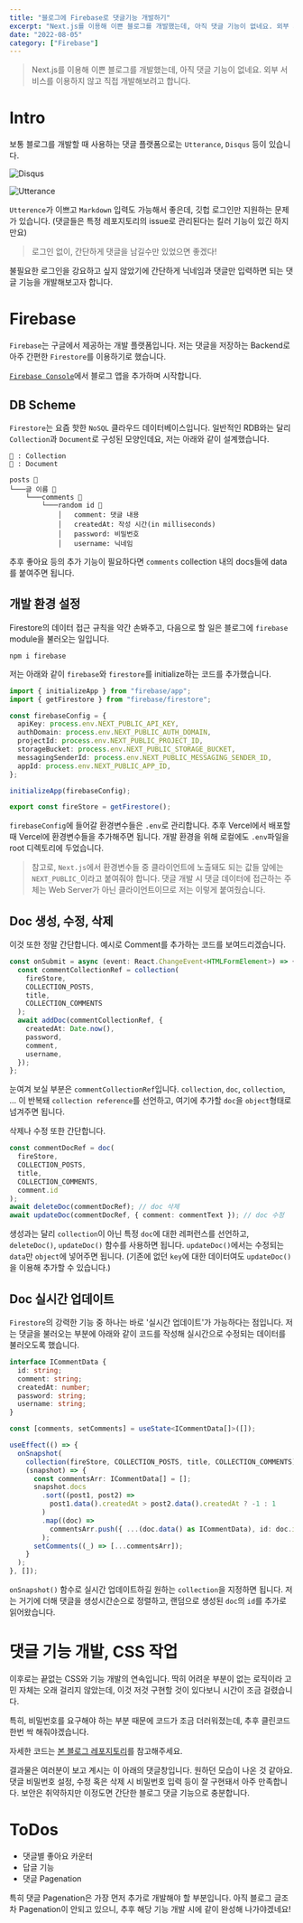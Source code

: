 ```yaml
---
title: "블로그에 Firebase로 댓글기능 개발하기"
excerpt: "Next.js를 이용해 이쁜 블로그를 개발했는데, 아직 댓글 기능이 없네요. 외부 서비스를 이용하지 않고 직접 개발해보려고 합니다."
date: "2022-08-05"
category: ["Firebase"]
---
```


> Next.js를 이용해 이쁜 블로그를 개발했는데, 아직 댓글 기능이 없네요. 외부 서비스를 이용하지 않고 직접 개발해보려고 합니다.

# Intro

보통 블로그를 개발할 때 사용하는 댓글 플랫폼으로는 `Utterance`, `Disqus` 등이 있습니다.

![Disqus](../img/블로그에_Firebase로_댓글,_좋아요_기능_추가해보기/Disqus.png)

![Utterance](../img/블로그에_Firebase로_댓글,_좋아요_기능_추가해보기/Utterances.png)

`Utterence`가 이쁘고 `Markdown` 입력도 가능해서 좋은데, 깃헙 로그인만 지원하는 문제가 있습니다. (댓글들은 특정 레포지토리의 issue로 관리된다는 킬러 기능이 있긴 하지만요)

> 로그인 없이, 간단하게 댓글을 남길수만 있었으면 좋겠다!

불필요한 로그인을 강요하고 싶지 않았기에 간단하게 닉네임과 댓글만 입력하면 되는 댓글 기능을 개발해보고자 합니다.

# Firebase

`Firebase`는 구글에서 제공하는 개발 플랫폼입니다. 저는 댓글을 저장하는 Backend로 아주 간편한 `Firestore`를 이용하기로 했습니다.

[`Firebase Console`](https://console.firebase.google.com/)에서 블로그 앱을 추가하며 시작합니다.

## DB Scheme

`Firestore`는 요즘 핫한 `NoSQL` 클라우드 데이터베이스입니다. 일반적인 RDB와는 달리 `Collection`과 `Document`로 구성된 모양인데요, 저는 아래와 같이 설계했습니다.

```code
📁 : Collection
📃 : Document

posts 📁
└───글 이름 📃
    └───comments 📁
        └───random id 📃
            │   comment: 댓글 내용
            │   createdAt: 작성 시간(in milliseconds)
            │   password: 비밀번호
            │   username: 닉네임
```

추후 좋아요 등의 추가 기능이 필요하다면 `comments` collection 내의 docs들에 data를 붙여주면 됩니다.

## 개발 환경 설정

Firestore의 데이터 접근 규칙을 약간 손봐주고, 다음으로 할 일은 블로그에 `firebase` module을 불러오는 일입니다.

```console
npm i firebase
```

저는 아래와 같이 `firebase`와 `firestore`를 initialize하는 코드를 추가했습니다.

```ts
import { initializeApp } from "firebase/app";
import { getFirestore } from "firebase/firestore";

const firebaseConfig = {
  apiKey: process.env.NEXT_PUBLIC_API_KEY,
  authDomain: process.env.NEXT_PUBLIC_AUTH_DOMAIN,
  projectId: process.env.NEXT_PUBLIC_PROJECT_ID,
  storageBucket: process.env.NEXT_PUBLIC_STORAGE_BUCKET,
  messagingSenderId: process.env.NEXT_PUBLIC_MESSAGING_SENDER_ID,
  appId: process.env.NEXT_PUBLIC_APP_ID,
};

initializeApp(firebaseConfig);

export const fireStore = getFirestore();
```

`firebaseConfig`에 들어갈 환경변수들은 `.env`로 관리합니다. 추후 Vercel에서 배포할 때 Vercel에 환경변수들을 추가해주면 됩니다. 개발 환경을 위해 로컬에도 `.env`파일을 root 디렉토리에 두었습니다.

> 참고로, `Next.js`에서 환경변수들 중 클라이언트에 노출돼도 되는 값들 앞에는 `NEXT_PUBLIC_`이라고 붙여줘야 합니다. 댓글 개발 시 댓글 데이터에 접근하는 주체는 Web Server가 아닌 클라이언트이므로 저는 이렇게 붙여줬습니다.

## Doc 생성, 수정, 삭제

이것 또한 정말 간단합니다. 예시로 Comment를 추가하는 코드를 보여드리겠습니다.

```ts
const onSubmit = async (event: React.ChangeEvent<HTMLFormElement>) => {
  const commentCollectionRef = collection(
    fireStore,
    COLLECTION_POSTS,
    title,
    COLLECTION_COMMENTS
  );
  await addDoc(commentCollectionRef, {
    createdAt: Date.now(),
    password,
    comment,
    username,
  });
};
```

눈여겨 보실 부분은 `commentCollectionRef`입니다. `collection`, `doc`, `collection`, ... 이 반복돼 `collection reference`를 선언하고, 여기에 추가할 `doc`을 `object`형태로 넘겨주면 됩니다.

삭제나 수정 또한 간단합니다.

```ts
const commentDocRef = doc(
  fireStore,
  COLLECTION_POSTS,
  title,
  COLLECTION_COMMENTS,
  comment.id
);
await deleteDoc(commentDocRef); // doc 삭제
await updateDoc(commentDocRef, { comment: commentText }); // doc 수정
```

생성과는 달리 `collection`이 아닌 특정 `doc`에 대한 레퍼런스를 선언하고, `deleteDoc()`, `updateDoc()` 함수를 사용하면 됩니다. `updateDoc()`에서는 수정되는 `data`만 `object`에 넣어주면 됩니다. (기존에 없던 `key`에 대한 데이터여도 `updateDoc()`을 이용해 추가할 수 있습니다.)

## Doc 실시간 업데이트

`Firestore`의 강력한 기능 중 하나는 바로 '실시간 업데이트'가 가능하다는 점입니다. 저는 댓글을 불러오는 부분에 아래와 같이 코드를 작성해 실시간으로 수정되는 데이터를 불러오도록 했습니다.

```ts
interface ICommentData {
  id: string;
  comment: string;
  createdAt: number;
  password: string;
  username: string;
}

const [comments, setComments] = useState<ICommentData[]>([]);

useEffect(() => {
  onSnapshot(
    collection(fireStore, COLLECTION_POSTS, title, COLLECTION_COMMENTS),
    (snapshot) => {
      const commentsArr: ICommentData[] = [];
      snapshot.docs
        .sort((post1, post2) =>
          post1.data().createdAt > post2.data().createdAt ? -1 : 1
        )
        .map((doc) =>
          commentsArr.push({ ...(doc.data() as ICommentData), id: doc.id })
        );
      setComments((_) => [...commentsArr]);
    }
  );
}, []);
```

`onSnapshot()` 함수로 실시간 업데이트하길 원하는 `collection`을 지정하면 됩니다. 저는 거기에 더해 댓글을 생성시간순으로 정렬하고, 랜덤으로 생성된 `doc`의 `id`를 추가로 읽어왔습니다.

# 댓글 기능 개발, CSS 작업

이후로는 끝없는 CSS와 기능 개발의 연속입니다. 딱히 어려운 부분이 없는 로직이라 고민 자체는 오래 걸리지 않았는데, 이것 저것 구현할 것이 있다보니 시간이 조금 걸렸습니다.

특히, 비밀번호를 요구해야 하는 부분 때문에 코드가 조금 더러워졌는데, 추후 클린코드 한번 싹 해줘야겠습니다.

자세한 코드는 [본 블로그 레포지토리](https://github.com/custardcream98/custardcream98.github.io)를 참고해주세요.

결과물은 여러분이 보고 계시는 이 아래의 댓글창입니다. 원하던 모습이 나온 것 같아요. 댓글 비밀번호 설정, 수정 혹은 삭제 시 비밀번호 입력 등이 잘 구현돼서 아주 만족합니다. 보안은 취약하지만 이정도면 간단한 블로그 댓글 기능으로 충분합니다.

# ToDos

- 댓글별 좋아요 카운터
- 답글 기능
- 댓글 Pagenation

특히 댓글 Pagenation은 가장 먼저 추가로 개발해야 할 부분입니다. 아직 블로그 글조차 Pagenation이 안되고 있으니, 추후 해당 기능 개발 시에 같이 완성해 나가야겠네요!
